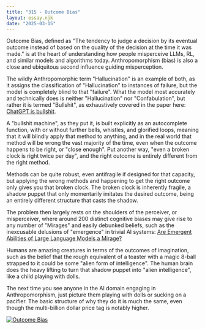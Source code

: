 ```yaml
---
title: "315 - Outcome Bias"
layout: essay.njk
date: "2025-03-15"
---
```


Outcome Bias, defined as "The tendency to judge a decision by its eventual outcome instead of based on the quality of the decision at the time it was made." is at the heart of understanding how people misperceive LLMs, RL, and similar models and algorithms today. Anthropomorphism (bias) is also a close and ubiquitous second influence guiding misperception.

The wildly Anthropomorphic term "Hallucination" is an example of both, as it assigns the classification of "Hallucination" to instances of failure, but the model is completely blind to that "failure". What the model most accurately and technically does is neither "Hallucination" nor "Confabulation", but rather it is termed "Bullshit", as exhaustively covered in the paper here: [ChatGPT is bullshit](https://link.springer.com/article/10.1007/s10676-024-09775).

A "bullshit machine", as they put it, is built explicitly as an autocomplete function, with or without further bells, whistles, and glorified loops, meaning that it will blindly apply that method to anything, and in the real world that method will be wrong the vast majority of the time, even when the outcome happens to be right, or "close enough". Put another way, "even a broken clock is right twice per day", and the right outcome is entirely different from the right method.

Methods can be quite robust, even antifragile if designed for that capacity, but applying the wrong methods and happening to get the right outcome only gives you that broken clock. The broken clock is inherently fragile, a shadow puppet that only momentarily imitates the desired outcome, being an entirely different structure that casts the shadow.

The problem then largely rests on the shoulders of the perceiver, or misperceiver, where around 200 distinct cognitive biases may give rise to any number of "Mirages" and easily debunked beliefs, such as the inexcusable delusions of "emergence" in trivial AI systems: [Are Emergent Abilities of Large Language Models a Mirage?](https://arxiv.org/abs/2304.15004)

Humans are amazing creatures in terms of the outcomes of imagination, such as the belief that the rough equivalent of a toaster with a magic 8-ball strapped to it could be some "alien form of intelligence". The human brain does the heavy lifting to turn that shadow puppet into "alien intelligence", like a child playing with dolls.

The next time you see anyone in the AI domain engaging in Anthropomorphism, just picture them playing with dolls or sucking on a pacifier. The basic structure of why they do it is much the same, even though the multi-billion dollar price tag is notably higher.

[![Outcome Bias](https://media.licdn.com/dms/image/v2/D5622AQEriFfbrELIJg/feedshare-shrink_800/B56ZWN4acwGUAk-/0/1741842135309?e=1745452800&v=beta&t=UrW6WxgvFBmZbJWBFhHjc7FI8jzPH9hSEPeRKSZYEUo)](https://upload.wikimedia.org/wikipedia/commons/6/65/Cognitive_bias_codex_en.svg)
